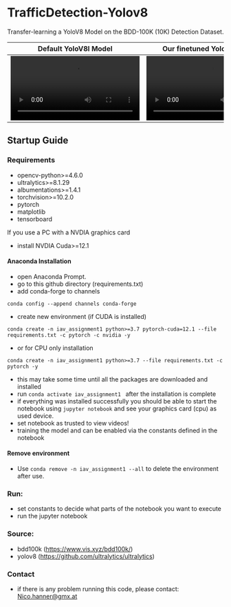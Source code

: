 # TrafficDetection-Yolov8
Transfer-learning a YoloV8 Model on the BDD-100K (10K) Detection Dataset.

Default YoloV8l Model | Our finetuned YoloV8l Model
:-: | :-:
<video src=https://github.com/TGravel/TrafficDetection-Yolov8/assets/36968003/36782b2c-198a-4e61-8845-592958277c91> | <video src=https://github.com/TGravel/TrafficDetection-Yolov8/assets/36968003/c6aa17dc-2902-4bed-ac2c-f9e5928c65d0>


## Startup Guide
### Requirements

- opencv-python>=4.6.0
- ultralytics>=8.1.29
- albumentations>=1.4.1
- torchvision>=10.2.0
- pytorch
- matplotlib
- tensorboard

If you use a PC with a NVDIA graphics card 
- install NVDIA Cuda>=12.1

#### Anaconda Installation

- open Anaconda Prompt.
- go to this github directory (requirements.txt)
- add conda-forge to channels

```
conda config --append channels conda-forge
```

- create new environment (if CUDA is installed)

```
conda create -n iav_assignment1 python>=3.7 pytorch-cuda=12.1 --file requirements.txt -c pytorch -c nvidia -y
```

- or for CPU only installation

```
conda create -n iav_assignment1 python>=3.7 --file requirements.txt -c pytorch -y
```

- this may take some time until all the packages are downloaded and installed
- run
 ```conda activate iav_assignment1 ``` after the installation is complete
- if everything was installed successfully you should be able to start the notebook using `jupyter notebook` and see your graphics card (cpu) as used device.
- set notebook as trusted to view videos!
- training the model and can be enabled via the constants defined in the notebook

#### Remove environment
- Use `conda remove -n iav_assignment1 --all` to delete the environment after use.

### Run:
- set constants to decide what parts of the notebook you want to execute
- run the jupyter notebook

### Source:
- bdd100k (https://www.vis.xyz/bdd100k/)
- yolov8 (https://github.com/ultralytics/ultralytics)

### Contact
- if there is any problem running this code, please contact: Nico.hanner@gmx.at


